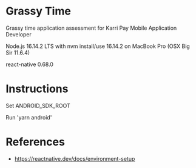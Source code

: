 # Grassy Time
Grassy time application assessment for Karri Pay Mobile Application Developer

Node.js 16.14.2 LTS with nvm install/use 16.14.2 on MacBook Pro (OSX Big Sir 11.6.4)

react-native 0.68.0

# Instructions

Set ANDROID_SDK_ROOT

Run 'yarn android'

# References

* https://reactnative.dev/docs/environment-setup
